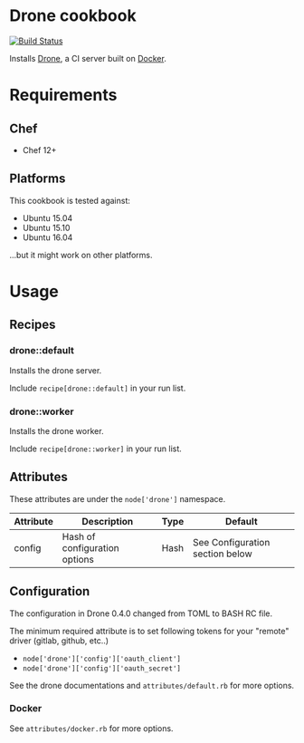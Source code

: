 # Drone cookbook
[![Build Status](https://travis-ci.org/jmccann/chef-drone.svg?branch=master)](https://travis-ci.org/jmccann/chef-drone)

Installs [Drone](https://github.com/drone/drone), a CI server built on [Docker](https://www.docker.io).

# Requirements

## Chef

* Chef 12+

## Platforms

This cookbook is tested against:

* Ubuntu 15.04
* Ubuntu 15.10
* Ubuntu 16.04

...but it might work on other platforms.

# Usage
## Recipes
### drone::default
Installs the drone server.

Include `recipe[drone::default]` in your run list.

### drone::worker
Installs the drone worker.

Include `recipe[drone::worker]` in your run list.

## Attributes

These attributes are under the `node['drone']` namespace.

Attribute | Description | Type | Default
----------|-------------|------|--------
config | Hash of configuration options | Hash | See Configuration section below

## Configuration

The configuration in Drone 0.4.0 changed from TOML to BASH RC file.

The minimum required attribute is to set following tokens for your "remote" driver (gitlab, github, etc..)

* `node['drone']['config']['oauth_client']`
* `node['drone']['config']['oauth_secret']`

See the drone documentations and `attributes/default.rb` for more options.

### Docker

See `attributes/docker.rb` for more options.

